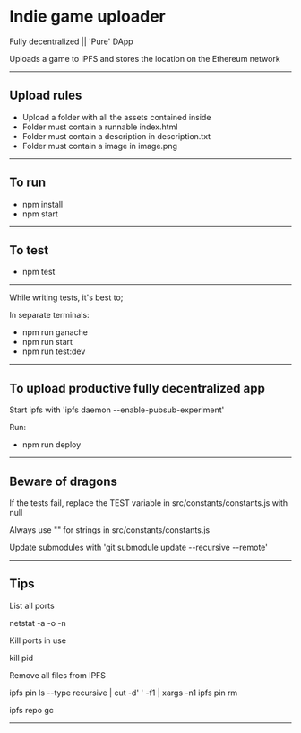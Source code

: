 <h1>Indie game uploader</h1>
<p>Fully decentralized || 'Pure' DApp</p>
<p>Uploads a game to IPFS and stores the location on the Ethereum network</p>
<hr/>
<h2>Upload rules</h2>
<ul>
    <li>
        Upload a folder with all the assets contained inside
    </li>
    <li>
        Folder must contain a runnable index.html
    </li>
    <li>
        Folder must contain a description in description.txt
    </li>
    <li>
        Folder must contain a image in image.png
    </li>
</ul>
<hr/>
<h2>To run</h2>
<ul>
    <li>
        npm install
    </li>
    <li>
        npm start
    </li>
</ul>
<hr/>
<h2>To test</h2>
<ul>
    <li>
        npm test
    </li>
</ul>
<hr/>
<p>While writing tests, it's best to;</p>
<p>In separate terminals:</p>
<ul>
    <li>
        npm run ganache
    </li>
    <li>
        npm run start
    </li>
    <li>
        npm run test:dev
    </li>
</ul>
<hr/>
<h2>To upload productive fully decentralized app</h2>
<p>Start ipfs with 'ipfs daemon --enable-pubsub-experiment'</p>
<p>Run:</p>
<ul>
    <li>
        npm run deploy
    </li>
</ul>
<hr/>
<h2>Beware of dragons</h2>
<p>If the tests fail, replace the TEST variable in src/constants/constants.js with null</p>
<p>Always use "" for strings in src/constants/constants.js</p>
<p>Update submodules with 'git submodule update --recursive --remote'</p>
<hr/>
<h2>Tips</h2>
<p>List all ports</p>
<p>netstat -a -o -n</p>
<p>Kill ports in use</p>
<p>kill pid</p>
<p>Remove all files from IPFS</p>
<p>ipfs pin ls --type recursive | cut -d' ' -f1 | xargs -n1 ipfs pin rm</p>
<p>ipfs repo gc</p>
<hr/>